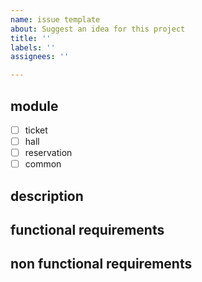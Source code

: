 ```yaml
---
name: issue template
about: Suggest an idea for this project
title: ''
labels: ''
assignees: ''

---
```


## module

- [ ] ticket
- [ ] hall
- [ ] reservation
- [ ] common

## description

## functional requirements

## non functional requirements
